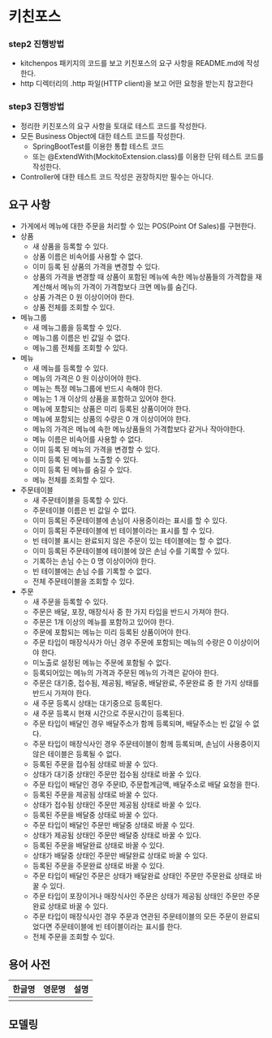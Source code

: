 # 키친포스

### step2 진행방법
* kitchenpos 패키지의 코드를 보고 키친포스의 요구 사항을 README.md에 작성한다.
* http 디렉터리의 .http 파일(HTTP client)을 보고 어떤 요청을 받는지 참고한다

### step3 진행방법
* 정리한 키친포스의 요구 사항을 토대로 테스트 코드를 작성한다.
* 모든 Business Object에 대한 테스트 코드를 작성한다.
  * SpringBootTest를 이용한 통합 테스트 코드
  * 또는 @ExtendWith(MockitoExtension.class)를 이용한 단위 테스트 코드를 작성한다.
* Controller에 대한 테스트 코드 작성은 권장하지만 필수는 아니다.

## 요구 사항
* 가게에서 메뉴에 대한 주문을 처리할 수 있는 POS(Point Of Sales)를 구현한다.
* 상품
  * 새 상품을 등록할 수 있다.
  * 상품 이름은 비속어를 사용할 수 없다.
  * 이미 등록 된 상품의 가격을 변경할 수 있다.
  * 상품의 가격을 변경할 때 상품이 포함된 메뉴에 속한 메뉴상품들의 가격합을 재계산해서 메뉴의 가격이 가격합보다 크면 메뉴를 숨긴다.  
  * 상품 가격은 0 원 이상이어야 한다.
  * 상품 전체를 조회할 수 있다.
* 메뉴그룹
  * 새 메뉴그룹을 등록할 수 있다.
  * 메뉴그룹 이름은 빈 값일 수 없다.
  * 메뉴그룹 전체를 조회할 수 있다.
* 메뉴
  * 새 메뉴를 등록할 수 있다.
  * 메뉴의 가격은 0 원 이상이어야 한다.
  * 메뉴는 특정 메뉴그룹에 반드시 속해야 한다.
  * 메뉴는 1 개 이상의 상품을 포함하고 있어야 한다.
  * 메뉴에 포함되는 상품은 미리 등록된 상품이어야 한다.
  * 메뉴에 포함되는 상품의 수량은 0 개 이상이어야 한다.
  * 메뉴의 가격은 메뉴에 속한 메뉴상품들의 가격합보다 같거나 작아야한다.
  * 메뉴 이름은 비속어를 사용할 수 없다.
  * 이미 등록 된 메뉴의 가격을 변경할 수 있다.
  * 이미 등록 된 메뉴를 노출할 수 있다.
  * 이미 등록 된 메뉴를 숨길 수 있다.
  * 메뉴 전체를 조회할 수 있다.
* 주문테이블
  * 새 주문테이블을 등록할 수 있다.
  * 주문테이블 이름은 빈 값일 수 없다.
  * 이미 등록된 주문테이블에 손님이 사용중이라는 표시를 할 수 있다.
  * 이미 등록된 주문테이블에 빈 테이블이라는 표시를 할 수 있다.
  * 빈 테이블 표시는 완료되지 않은 주문이 있는 테이블에는 할 수 없다.
  * 이미 등록된 주문테이블에 테이블에 앉은 손님 수를 기록할 수 있다.
  * 기록하는 손님 수는 0 명 이상이어야 한다.
  * 빈 테이블에는 손님 수를 기록할 수 없다.
  * 전체 주문테이블을 조회할 수 있다.
* 주문
  * 새 주문을 등록할 수 있다.
  * 주문은 배달, 포장, 매장식사 중 한 가지 타입을 반드시 가져야 한다.
  * 주문은 1개 이상의 메뉴를 포함하고 있어야 한다.
  * 주문에 포함되는 메뉴는 미리 등록된 상품이어야 한다.
  * 주문 타입이 매장식사가 아닌 경우 주문에 포함되는 메뉴의 수량은 0 이상이어야 한다.
  * 미노출로 설정된 메뉴는 주문에 포함될 수 없다.
  * 등록되어있는 메뉴의 가격과 주문된 메뉴의 가격은 같아야 한다.
  * 주문은 대기중, 접수됨, 제공됨, 배달중, 배달완료, 주문완료 중 한 가지 상태를 반드시 가져야 한다.
  * 새 주문 등록시 상태는 대기중으로 등록된다.
  * 새 주문 등록시 현재 시간으로 주문시간이 등록된다.
  * 주문 타입이 배달인 경우 배달주소가 함께 등록되며, 배달주소는 빈 값일 수 없다.
  * 주문 타입이 매장식사인 경우 주문테이블이 함께 등록되며, 손님이 사용중이지 않은 테이블은 등록될 수 없다.
  * 등록된 주문을 접수됨 상태로 바꿀 수 있다.
  * 상태가 대기중 상태인 주문만 접수됨 상태로 바꿀 수 있다.
  * 주문 타입이 배달인 경우 주문ID, 주문합계금액, 배달주소로 배달 요청을 한다.
  * 등록된 주문을 제공됨 상태로 바꿀 수 있다.
  * 상태가 접수됨 상태인 주문만 제공됨 상태로 바꿀 수 있다.
  * 등록된 주문을 배달중 상태로 바꿀 수 있다.
  * 주문 타입이 배달인 주문만 배달중 상태로 바꿀 수 있다.
  * 상태가 제공됨 상태인 주문만 배달중 상태로 바꿀 수 있다.
  * 등록된 주문을 배달완료 상태로 바꿀 수 있다.
  * 상태가 배달중 상태인 주문만 배달완료 상태로 바꿀 수 있다.
  * 등록된 주문을 주문완료 상태로 바꿀 수 있다.
  * 주문 타입이 배달인 주문은 상태가 배달완료 상태인 주문만 주문완료 상태로 바꿀 수 있다.
  * 주문 타입이 포장이거나 매장식사인 주문은 상태가 제공됨 상태인 주문만 주문완료 상태로 바꿀 수 있다.
  * 주문 타입이 매장식사인 경우 주문과 연관된 주문테이블의 모든 주문이 완료되었다면 주문테이블에 빈 테이블이라는 표시를 한다.
  * 전체 주문을 조회할 수 있다.

## 용어 사전

| 한글명 | 영문명 | 설명 |
| --- | --- | --- |
|  |  |  |

## 모델링
